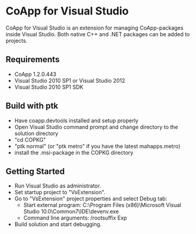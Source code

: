 CoApp for Visual Studio
=======================

CoApp for Visual Studio is an extension for managing CoApp-packages inside Visual Studio. Both native C++ and .NET packages can be added to projects.

## Requirements

- CoApp 1.2.0.443
- Visual Studio 2010 SP1 or Visual Studio 2012
- Visual Studio 2010 SP1 SDK

## Build with ptk

- Have coapp.devtools installed and setup properly
- Open Visual Studio command prompt and change directory to the solution directory
- "cd COPKG"
- "ptk normal" (or "ptk metro" if you have the latest mahapps.metro)
- install the .msi-package in the COPKG directory

## Getting Started

- Run Visual Studio as administrator.
- Set startup project to "VsExtension".
- Go to "VsExtension" project properties and select Debug tab:
	- Start external program: C:\Program Files (x86)\Microsoft Visual Studio 10.0\Common7\IDE\devenv.exe
	- Command line arguments: /rootsuffix Exp
- Build solution and start debugging.